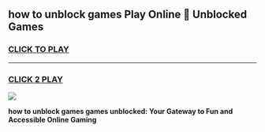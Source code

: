 
## how to unblock games Play Online 👋 Unblocked Games
<h3>
<a href="https://premium.freeplayer.one?title=how_to_unblock_games&ref=19F">CLICK TO PLAY</a></h3>
<hr>

<h3>
<a href="https://premium.freeplayer.one?title=how_to_unblock_games&ref=19F">CLICK 2 PLAY</a>
  
</h3>

<a href="https://premium.freeplayer.one?title=how_to_unblock_games&ref=19F"><img src="https://clearcache.store/games.png"></a>


**how to unblock games games unblocked: Your Gateway to Fun and Accessible Online Gaming**
